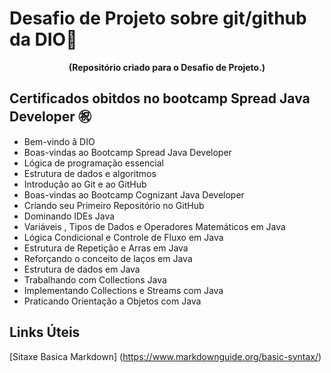 # Desafio de Projeto sobre git/github da DIO:flashlight:
**<center>(Repositório criado para o Desafio de Projeto.)</center>**


   ## Certificados obitdos  no bootcamp Spread Java Developer :congratulations:

- Bem-vindo â DIO
- Boas-vindas ao Bootcamp Spread Java Developer
- Lógica de programação essencial
- Estrutura de dados e algoritmos
- Introdução ao Git e ao GitHub
- Boas-vindas ao Bootcamp Cognizant Java Developer
- Criando seu Primeiro Repositório no GitHub
- Dominando  IDEs Java
- Variáveis , Tipos de Dados e Operadores Matemáticos em Java
- Lógica Condicional e Controle de Fluxo em Java
- Estrutura de Repetição e Arras em Java
- Reforçando o conceito de laços em Java
- Estrutura de dados em Java
- Trabalhando com Collections Java
- Implementando Collections e Streams com Java
- Praticando Orientação a Objetos com Java





## Links Úteis 
[Sitaxe Basica Markdown] (https://www.markdownguide.org/basic-syntax/)
